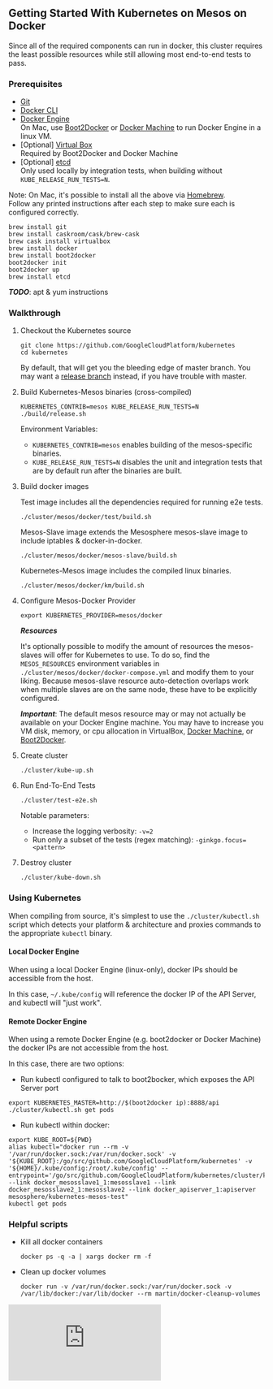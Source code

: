 ## Getting Started With Kubernetes on Mesos on Docker

Since all of the required components can run in docker, this cluster requires the least possible resources while still
allowing most end-to-end tests to pass.

### Prerequisites

- [Git](https://git-scm.com/book/en/v2/Getting-Started-Installing-Git)
- [Docker CLI](https://docs.docker.com/)
- [Docker Engine](https://docs.docker.com/)<br/>
    On Mac, use [Boot2Docker](http://boot2docker.io/) or [Docker Machine](https://docs.docker.com/machine/install-machine/)
    to run Docker Engine in a linux VM.
- [Optional] [Virtual Box](https://www.virtualbox.org/wiki/Downloads)<br/>
    Required by Boot2Docker and Docker Machine
- [Optional] [etcd](https://github.com/coreos/etcd)<br/>
    Only used locally by integration tests, when building without `KUBE_RELEASE_RUN_TESTS=N`.

Note: On Mac, it's possible to install all the above via [Homebrew](http://brew.sh/).<br/>
Follow any printed instructions after each step to make sure each is configured correctly.

```
brew install git
brew install caskroom/cask/brew-cask
brew cask install virtualbox
brew install docker
brew install boot2docker
boot2docker init
boot2docker up
brew install etcd
```

***TODO***: apt & yum instructions

### Walkthrough

1. Checkout the Kubernetes source

    ```
    git clone https://github.com/GoogleCloudPlatform/kubernetes
    cd kubernetes
    ```

    By default, that will get you the bleeding edge of master branch.
    You may want a [release branch](https://github.com/GoogleCloudPlatform/kubernetes/releases) instead,
    if you have trouble with master.

1. Build Kubernetes-Mesos binaries (cross-compiled)

    ```
    KUBERNETES_CONTRIB=mesos KUBE_RELEASE_RUN_TESTS=N ./build/release.sh
    ```

    Environment Variables:
    - `KUBERNETES_CONTRIB=mesos` enables building of the mesos-specific binaries.
    - `KUBE_RELEASE_RUN_TESTS=N` disables the unit and integration tests that are by default run after the binaries are built.

1. Build docker images

    Test image includes all the dependencies required for running e2e tests.

    ```
    ./cluster/mesos/docker/test/build.sh
    ```

    Mesos-Slave image extends the Mesosphere mesos-slave image to include iptables & docker-in-docker.

    ```
    ./cluster/mesos/docker/mesos-slave/build.sh
    ```

    Kubernetes-Mesos image includes the compiled linux binaries.

    ```
    ./cluster/mesos/docker/km/build.sh
    ```

1. Configure Mesos-Docker Provider

    ```
    export KUBERNETES_PROVIDER=mesos/docker
    ```

    ***Resources***

    It's optionally possible to modify the amount of resources the mesos-slaves will offer for Kubernetes to use.
    To do so, find the `MESOS_RESOURCES` environment variables in `./cluster/mesos/docker/docker-compose.yml` and modify
    them to your liking. Because mesos-slave resource auto-detection overlaps work when multiple slaves are on the same
    node, these have to be explicitly configured.

    ***Important***: The default mesos resource may or may not actually be available on your Docker Engine machine.
    You may have to increase you VM disk, memory, or cpu allocation in VirtualBox,
    [Docker Machine](https://docs.docker.com/machine/#oracle-virtualbox), or
    [Boot2Docker](https://ryanfb.github.io/etc/2015/01/28/increasing_boot2docker_allocations_on_os_x.html).

1. Create cluster

    ```
    ./cluster/kube-up.sh
    ```

1. Run End-To-End Tests

    ```
    ./cluster/test-e2e.sh
    ```

    Notable parameters:
    - Increase the logging verbosity: `-v=2`
    - Run only a subset of the tests (regex matching): `-ginkgo.focus=<pattern>`

1. Destroy cluster

    ```
    ./cluster/kube-down.sh
    ```


### Using Kubernetes

When compiling from source, it's simplest to use the `./cluster/kubectl.sh` script which detects your platform &
architecture and proxies commands to the appropriate `kubectl` binary.

#### Local Docker Engine

When using a local Docker Engine (linux-only), docker IPs should be accessible from the host.

In this case, `~/.kube/config` will reference the docker IP of the API Server, and kubectl will "just work".

#### Remote Docker Engine

When using a remote Docker Engine (e.g. boot2docker or Docker Machine) the docker IPs are not accessible from the host.

In this case, there are two options:

- Run kubectl configured to talk to boot2bocker, which exposes the API Server port

```
export KUBERNETES_MASTER=http://$(boot2docker ip):8888/api
./cluster/kubectl.sh get pods
```

- Run kubectl within docker:

```
export KUBE_ROOT=${PWD}
alias kubectl="docker run --rm -v '/var/run/docker.sock:/var/run/docker.sock' -v '${KUBE_ROOT}:/go/src/github.com/GoogleCloudPlatform/kubernetes' -v '${HOME}/.kube/config:/root/.kube/config' --entrypoint='/go/src/github.com/GoogleCloudPlatform/kubernetes/cluster/kubectl.sh' --link docker_mesosslave1_1:mesosslave1 --link docker_mesosslave2_1:mesosslave2 --link docker_apiserver_1:apiserver mesosphere/kubernetes-mesos-test"
kubectl get pods
```


### Helpful scripts

- Kill all docker containers

    ```
    docker ps -q -a | xargs docker rm -f
    ```

- Clean up docker volumes

    ```
    docker run -v /var/run/docker.sock:/var/run/docker.sock -v /var/lib/docker:/var/lib/docker --rm martin/docker-cleanup-volumes
    ```

[![Analytics](https://kubernetes-site.appspot.com/UA-36037335-10/GitHub/docs/getting-started-guides/mesos-docker.md?pixel)]()
